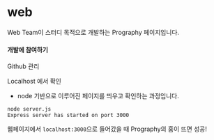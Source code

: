 # web
Web Team이 스터디 목적으로 개발하는 Prography 페이지입니다.


#### 개발에 참여하기

Github 관리



Localhost 에서 확인
- node 기반으로 이루어진 페이지를 띄우고 확인하는 과정입니다.

```shell
node server.js
Express server has started on port 3000
```

웹페이지에서 `localhost:3000`으로 들어갔을 때 Prography의 홈이 뜨면 성공!
